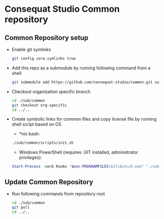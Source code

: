 # Consequat Studio Common repository

## Common Repository setup

* Enable git symlinks

    ```sh
    git config core.symlinks true
    ```

* Add this repo as a submodule by running following command from a shell

    ```sh
    git submodule add https://github.com/consequat-studio/common.git sub/common
    ```

* Checkout organization specific branch

    ```sh
    cd ./sub/common
    git checkout org-specific
    cd ../..
    ```

* Create symbolic links for common files and copy license file by running shell script based on OS

    * *nix bash:
    ```sh
    ./sub/common/scripts/init.sh
    ```

    * Windows PowerShell (requires: GIT installed, administrator privileges):
    ```powershell
    Start-Process -verb RunAs "$env:PROGRAMFILES\Git\bin\sh.exe" "./sub/common/scripts/win-init.sh"
    ```


## Update Common Repository

* Run following commands from repository root

    ```sh
    cd ./sub/common
    git pull
    cd ../..
    ```
